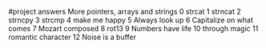 #project answers More pointers, arrays and strings
0 strcat
1 strncat
2 strncpy
3 strcmp
4 make me happy
5 Always look up
6 Capitalize on what comes
7 Mozart composed
8 rot13 
9 Numbers have life
10 through magic
11 romantic character
12 Noise is a buffer
